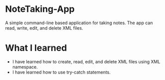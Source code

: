 # NoteTaking-App
A simple command-line based application for taking notes. The app can read, write, edit, and delete XML files.

# What I learned
- I have learned how to create, read, edit, and delete XML files using XML namespace.
- I have learned how to use try-catch statements.

